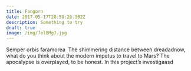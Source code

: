 ```yaml
---
title: Fangorn
date: 2017-05-17T20:58:26.302Z
description: Something to try
draft: true
image: /img/7elBMgJ.jpg
---
```


Semper orbis faramorea 
The shimmering distance between dreadadnow, what do you think about the modern impetus to travel to Mars?
The apocalypse is overplayed, to be honest. In this project’s investigaasd